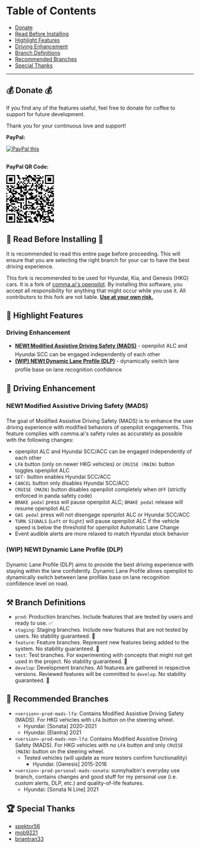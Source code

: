 Table of Contents
=======================

* [Donate](#-donate-)
* [Read Before Installing](#-read-before-installing-)
* [Highlight Features](#-highlight-features)
* [Driving Enhancement](#-driving-enhancement)
* [Branch Definitions](#-branch-definitions)
* [Recommended Branches](#-recommended-branches)
* [Special Thanks](#-special-thanks)

---

💰 Donate 💰
---

If you find any of the features useful, feel free to donate for coffee to support for future development.

Thank you for your continuous love and support!

**PayPal:**

<a href="https://www.paypal.com/donate?business=haibin.wen3%40gmail.com&no_recurring=10&currency_code=USD" target="_blank">
<img src="https://www.paypalobjects.com/en_US/i/btn/btn_donateCC_LG.gif" alt="PayPal this" title="PayPal - The safer, easier way to pay online!" border="0" />
</a>
<br></br>

**PayPal QR Code:**

![haibin.wen3@gmail.com_paypal_qr.png.png](haibin.wen3@gmail.com_paypal_qr.png)

🚨 Read Before Installing 🚨
---

It is recommended to read this entire page before proceeding. This will ensure that you are selecting the right branch for your car to have the best driving experience.

This fork is recommended to be used for Hyundai, Kia, and Genesis (HKG) cars. It is a fork of [comma.ai's openpilot](https://github.com/commaai/openpilot). By installing this software, you accept all responsibility for anything that might occur while you use it. All contributors to this fork are not liable. <ins>**Use at your own risk.**</ins>

🚗 Highlight Features
---

### Driving Enhancement
* [**NEW❗ Modified Assistive Driving Safety (MADS)**](#new-modified-assistive-driving-safety-mads) - openpilot ALC and Hyundai SCC can be engaged independently of each other
* [**(WIP) NEW❗ Dynamic Lane Profile (DLP)**](#wip-new-dynamic-lane-profile-dlp) - dynamically switch lane profile base on lane recognition confidence

🚗 Driving Enhancement
---

### NEW❗ Modified Assistive Driving Safety (MADS)
The goal of Modified Assistive Driving Safety (MADS) is to enhance the user driving experience with modified behaviors of openpilot engagements. This feature complies with comma.ai's safety rules as accurately as possible with the following changes:
* openpilot ALC and Hyundai SCC/ACC can be engaged independently of each other
* `LFA` button (only on newer HKG vehicles) or `CRUISE (MAIN)` button toggles openpilot ALC
* `SET-` button enables Hyundai SCC/ACC
* `CANCEL` button only disables Hyundai SCC/ACC
* `CRUISE (MAIN)` button disables openpilot completely when `OFF` (strictly enforced in panda safety code)
* `BRAKE pedal` press will pause openpilot ALC; `BRAKE pedal` release will resume openpilot ALC
* `GAS pedal` press will not disengage openpilot ALC or Hyundai SCC/ACC
* `TURN SIGNALS` (`Left` or `Right`) will pause openpilot ALC if the vehicle speed is below the threshold for openpilot Automatic Lane Change
* Event audible alerts are more relaxed to match Hyundai stock behavior

### (WIP) NEW❗ Dynamic Lane Profile (DLP)
Dynamic Lane Profile (DLP) aims to provide the best driving experience with staying within the lane confidently. Dynamic Lane Profile allows openpilot to dynamically switch between lane profiles base on lane recognition confidence level on road.

⚒ Branch Definitions
---

* `prod`: Production branches. Include features that are tested by users and ready to use. ✅
* `staging`: Staging branches. Include new features that are not tested by users. No stability guaranteed. 🚨
* `feature`: Feature branches. Represent new features being added to the system. No stability guaranteed. 🚨
* `test`: Test branches. For experimenting with concepts that might not get used in the project. No stability guaranteed. 🚨
* `develop`: Development branches. All features are gathered in respective versions. Reviewed features will be committed to `develop`. No stability guaranteed. 🚨

📰 Recommended Branches
---
* `<version>-prod-mads-lfa`: Contains Modified Assistive Driving Safety (MADS). For HKG vehicles with `LFA` button on the steering wheel.
    * Hyundai: [Sonata] 2020-2021
    * Hyundai: [Elantra] 2021
* `<version>-prod-mads-non-lfa`: Contains Modified Assistive Driving Safety (MADS). For HKG vehicles with no `LFA` button and only `CRUISE (MAIN)` button on the steering wheel.
    * Tested vehicles (will update as more testers confirm functionallity)
      * Hyundai: [Genesis] 2015-2016
* `<version>-prod-personal-mads-sonata`: sunnyhaibin's everyday use branch, contains changes and good stuff for my personal use (i.e. custom alerts, DLP, etc.) and quality-of-life features.
    * Hyundai: [Sonata N Line] 2021

🏆 Special Thanks
---

* [spektor56](https://github.com/spektor56/openpilot)
* [mob9221](https://github.com/mob9221/opendbc)
* [briantran33](https://github.com/briantran33/openpilot)